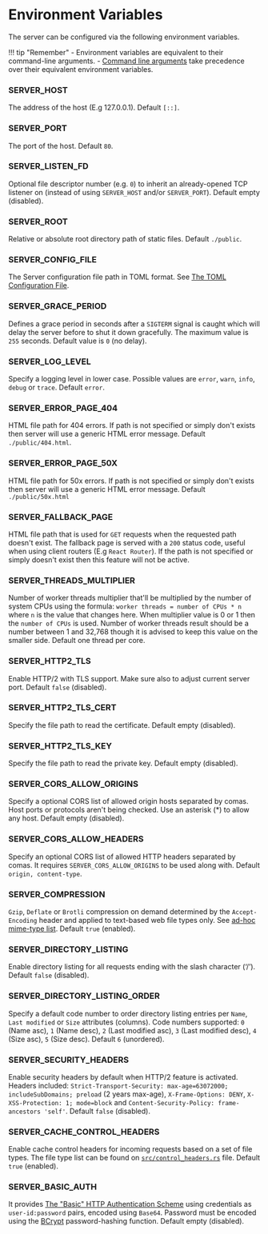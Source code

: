 # Environment Variables

The server can be configured via the following environment variables.

!!! tip "Remember"
    - Environment variables are equivalent to their command-line arguments.
    - [Command line arguments](./command-line-arguments.md) take precedence over their equivalent environment variables.

### SERVER_HOST
The address of the host (E.g 127.0.0.1). Default `[::]`.

### SERVER_PORT
The port of the host. Default `80`.

### SERVER_LISTEN_FD
Optional file descriptor number (e.g. `0`) to inherit an already-opened TCP listener on (instead of using `SERVER_HOST` and/or `SERVER_PORT`). Default empty (disabled).

### SERVER_ROOT
Relative or absolute root directory path of static files. Default `./public`.

### SERVER_CONFIG_FILE
The Server configuration file path in TOML format. See [The TOML Configuration File](../configuration/config-file.md).

### SERVER_GRACE_PERIOD
Defines a grace period in seconds after a `SIGTERM` signal is caught which will delay the server before to shut it down gracefully. The maximum value is `255` seconds. Default value is `0` (no delay).

### SERVER_LOG_LEVEL
Specify a logging level in lower case. Possible values are `error`, `warn`, `info`, `debug` or `trace`. Default `error`.

### SERVER_ERROR_PAGE_404
HTML file path for 404 errors. If path is not specified or simply don't exists then server will use a generic HTML error message. Default `./public/404.html`.

### SERVER_ERROR_PAGE_50X
HTML file path for 50x errors. If path is not specified or simply don't exists then server will use a generic HTML error message. Default `./public/50x.html`

### SERVER_FALLBACK_PAGE
HTML file path that is used for `GET` requests when the requested path doesn't exist. The fallback page is served with a `200` status code, useful when using client routers (E.g `React Router`). If the path is not specified or simply doesn't exist then this feature will not be active.

### SERVER_THREADS_MULTIPLIER
Number of worker threads multiplier that'll be multiplied by the number of system CPUs using the formula: `worker threads = number of CPUs * n` where `n` is the value that changes here. When multiplier value is 0 or 1 then the `number of CPUs` is used. Number of worker threads result should be a number between 1 and 32,768 though it is advised to keep this value on the smaller side. Default one thread per core.

### SERVER_HTTP2_TLS
Enable HTTP/2 with TLS support. Make sure also to adjust current server port. Default `false` (disabled).

### SERVER_HTTP2_TLS_CERT
Specify the file path to read the certificate. Default empty (disabled).

### SERVER_HTTP2_TLS_KEY
Specify the file path to read the private key. Default empty (disabled).

### SERVER_CORS_ALLOW_ORIGINS
Specify a optional CORS list of allowed origin hosts separated by comas. Host ports or protocols aren't being checked. Use an asterisk (*) to allow any host. Default empty (disabled).

### SERVER_CORS_ALLOW_HEADERS
Specify an optional CORS list of allowed HTTP headers separated by comas. It requires `SERVER_CORS_ALLOW_ORIGINS` to be used along with. Default `origin, content-type`.

### SERVER_COMPRESSION
`Gzip`, `Deflate` or `Brotli` compression on demand determined by the `Accept-Encoding` header and applied to text-based web file types only. See [ad-hoc mime-type list](https://github.com/joseluisq/static-web-server/blob/master/src/compression.rs#L20). Default `true` (enabled).

### SERVER_DIRECTORY_LISTING
Enable directory listing for all requests ending with the slash character (‘/’). Default `false` (disabled).

### SERVER_DIRECTORY_LISTING_ORDER
Specify a default code number to order directory listing entries per `Name`, `Last modified` or `Size` attributes (columns). Code numbers supported: `0` (Name asc), `1` (Name desc), `2` (Last modified asc), `3` (Last modified desc), `4` (Size asc), `5` (Size desc). Default `6` (unordered).

### SERVER_SECURITY_HEADERS
Enable security headers by default when HTTP/2 feature is activated. Headers included: `Strict-Transport-Security: max-age=63072000; includeSubDomains; preload` (2 years max-age), `X-Frame-Options: DENY`, `X-XSS-Protection: 1; mode=block` and `Content-Security-Policy: frame-ancestors 'self'`. Default `false` (disabled).

### SERVER_CACHE_CONTROL_HEADERS
Enable cache control headers for incoming requests based on a set of file types. The file type list can be found on [`src/control_headers.rs`](https://github.com/joseluisq/static-web-server/blob/master//src/control_headers.rs) file. Default `true` (enabled).

### SERVER_BASIC_AUTH
It provides [The "Basic" HTTP Authentication Scheme](https://datatracker.ietf.org/doc/html/rfc7617) using credentials as `user-id:password` pairs, encoded using `Base64`. Password must be encoded using the [BCrypt](https://en.wikipedia.org/wiki/Bcrypt) password-hashing function. Default empty (disabled).
